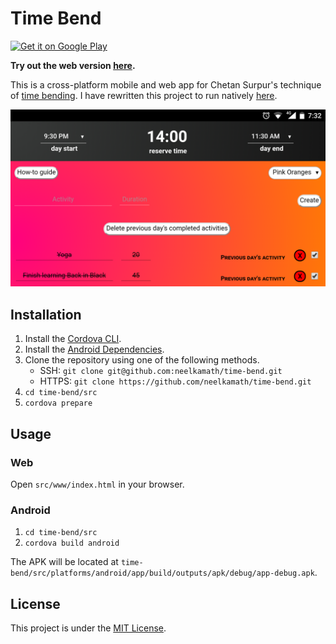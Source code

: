 # Time Bend

<a href="https://play.google.com/store/apps/details?id=neelkamath.timebend">
    <img alt="Get it on Google Play" width="185" src="https://play.google.com/intl/en_us/badges/images/generic/en-play-badge.png" />
</a>

**Try out the web version [here](https://time-bend.netlify.com/).**

This is a cross-platform mobile and web app for Chetan Surpur's technique of [time bending](https://www.google.com/url?sa=t&rct=j&q=&esrc=s&source=web&cd=1&cad=rja&uact=8&ved=2ahUKEwi8m7ONzrPfAhXYa94KHaukBw0QFjAAegQICRAB&url=http%3A%2F%2Fchetansurpur.com%2Fblog%2F2012%2F10%2Ftime-bending.html&usg=AOvVaw2584-fWlB1HTkSybKr876d). I have rewritten this project to run natively [here](https://github.com/neelkamath/time-bend-android).

![Screenshot](screenshot.png)

## Installation

1. Install the [Cordova CLI](https://cordova.apache.org/docs/en/latest/guide/cli/index.html#installing-the-cordova-cli).
1. Install the [Android Dependencies](https://cordova.apache.org/docs/en/latest/guide/platforms/android/index.html#installing-the-requirements).
1. Clone the repository using one of the following methods.
    - SSH: `git clone git@github.com:neelkamath/time-bend.git`
    - HTTPS: `git clone https://github.com/neelkamath/time-bend.git`
1. `cd time-bend/src`
1. `cordova prepare`

## Usage

### Web

Open `src/www/index.html` in your browser.

### Android

1. `cd time-bend/src`
1. `cordova build android`

The APK will be located at `time-bend/src/platforms/android/app/build/outputs/apk/debug/app-debug.apk`.

## License

This project is under the [MIT License](LICENSE).
